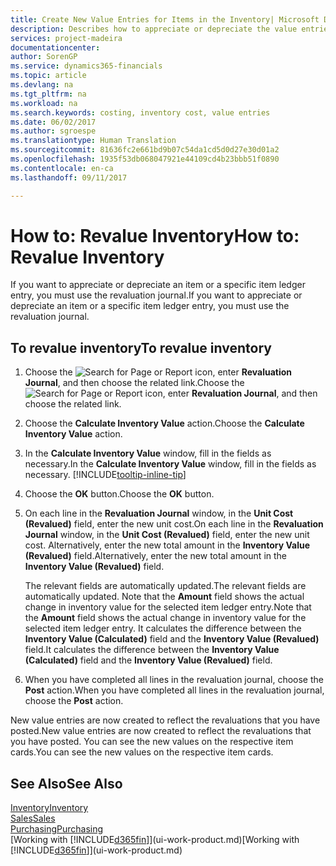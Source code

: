 ```yaml
---
title: Create New Value Entries for Items in the Inventory| Microsoft Docs
description: Describes how to appreciate or depreciate the value entries of one or more items in the inventory by posting their current, calculated value.
services: project-madeira
documentationcenter: 
author: SorenGP
ms.service: dynamics365-financials
ms.topic: article
ms.devlang: na
ms.tgt_pltfrm: na
ms.workload: na
ms.search.keywords: costing, inventory cost, value entries
ms.date: 06/02/2017
ms.author: sgroespe
ms.translationtype: Human Translation
ms.sourcegitcommit: 81636fc2e661bd9b07c54da1cd5d0d27e30d01a2
ms.openlocfilehash: 1935f53db068047921e44109cd4b23bbb51f0890
ms.contentlocale: en-ca
ms.lasthandoff: 09/11/2017

---
```

# <a name="how-to-revalue-inventory"></a><span data-ttu-id="f2220-103">How to: Revalue Inventory</span><span class="sxs-lookup"><span data-stu-id="f2220-103">How to: Revalue Inventory</span></span>
<span data-ttu-id="f2220-104">If you want to appreciate or depreciate an item or a specific item ledger entry, you must use the revaluation journal.</span><span class="sxs-lookup"><span data-stu-id="f2220-104">If you want to appreciate or depreciate an item or a specific item ledger entry, you must use the revaluation journal.</span></span>

## <a name="to-revalue-inventory"></a><span data-ttu-id="f2220-105">To revalue inventory</span><span class="sxs-lookup"><span data-stu-id="f2220-105">To revalue inventory</span></span>
1. <span data-ttu-id="f2220-106">Choose the ![Search for Page or Report](media/ui-search/search_small.png "Search for Page or Report icon") icon, enter **Revaluation Journal**, and then choose the related link.</span><span class="sxs-lookup"><span data-stu-id="f2220-106">Choose the ![Search for Page or Report](media/ui-search/search_small.png "Search for Page or Report icon") icon, enter **Revaluation Journal**, and then choose the related link.</span></span>
2. <span data-ttu-id="f2220-107">Choose the **Calculate Inventory Value** action.</span><span class="sxs-lookup"><span data-stu-id="f2220-107">Choose the **Calculate Inventory Value** action.</span></span>
3. <span data-ttu-id="f2220-108">In the **Calculate Inventory Value** window, fill in the fields as necessary.</span><span class="sxs-lookup"><span data-stu-id="f2220-108">In the **Calculate Inventory Value** window, fill in the fields as necessary.</span></span> [!INCLUDE[tooltip-inline-tip](includes/tooltip-inline-tip_md.md)]
4. <span data-ttu-id="f2220-109">Choose the **OK** button.</span><span class="sxs-lookup"><span data-stu-id="f2220-109">Choose the **OK** button.</span></span>
5. <span data-ttu-id="f2220-110">On each line in the **Revaluation Journal** window, in the **Unit Cost (Revalued)** field, enter the new unit cost.</span><span class="sxs-lookup"><span data-stu-id="f2220-110">On each line in the **Revaluation Journal** window, in the **Unit Cost (Revalued)** field, enter the new unit cost.</span></span> <span data-ttu-id="f2220-111">Alternatively, enter the new total amount in the **Inventory Value (Revalued)** field.</span><span class="sxs-lookup"><span data-stu-id="f2220-111">Alternatively, enter the new total amount in the **Inventory Value (Revalued)** field.</span></span>

    <span data-ttu-id="f2220-112">The relevant fields are automatically updated.</span><span class="sxs-lookup"><span data-stu-id="f2220-112">The relevant fields are automatically updated.</span></span> <span data-ttu-id="f2220-113">Note that the **Amount** field shows the actual change in inventory value for the selected item ledger entry.</span><span class="sxs-lookup"><span data-stu-id="f2220-113">Note that the **Amount** field shows the actual change in inventory value for the selected item ledger entry.</span></span> <span data-ttu-id="f2220-114">It calculates the difference between the **Inventory Value (Calculated)** field and the **Inventory Value (Revalued)** field.</span><span class="sxs-lookup"><span data-stu-id="f2220-114">It calculates the difference between the **Inventory Value (Calculated)** field and the **Inventory Value (Revalued)** field.</span></span>
6. <span data-ttu-id="f2220-115">When you have completed all lines in the revaluation journal, choose the **Post** action.</span><span class="sxs-lookup"><span data-stu-id="f2220-115">When you have completed all lines in the revaluation journal, choose the **Post** action.</span></span>

<span data-ttu-id="f2220-116">New value entries are now created to reflect the revaluations that you have posted.</span><span class="sxs-lookup"><span data-stu-id="f2220-116">New value entries are now created to reflect the revaluations that you have posted.</span></span> <span data-ttu-id="f2220-117">You can see the new values on the respective item cards.</span><span class="sxs-lookup"><span data-stu-id="f2220-117">You can see the new values on the respective item cards.</span></span>

## <a name="see-also"></a><span data-ttu-id="f2220-118">See Also</span><span class="sxs-lookup"><span data-stu-id="f2220-118">See Also</span></span>
[<span data-ttu-id="f2220-119">Inventory</span><span class="sxs-lookup"><span data-stu-id="f2220-119">Inventory</span></span>](inventory-manage-inventory.md)  
[<span data-ttu-id="f2220-120">Sales</span><span class="sxs-lookup"><span data-stu-id="f2220-120">Sales</span></span>](sales-manage-sales.md)  
[<span data-ttu-id="f2220-121">Purchasing</span><span class="sxs-lookup"><span data-stu-id="f2220-121">Purchasing</span></span>](purchasing-manage-purchasing.md)  
<span data-ttu-id="f2220-122">[Working with [!INCLUDE[d365fin](includes/d365fin_md.md)]](ui-work-product.md)</span><span class="sxs-lookup"><span data-stu-id="f2220-122">[Working with [!INCLUDE[d365fin](includes/d365fin_md.md)]](ui-work-product.md)</span></span>

